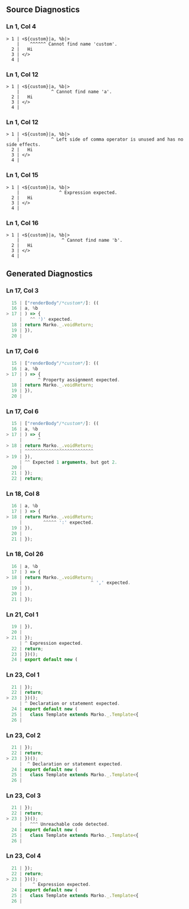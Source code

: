 ## Source Diagnostics
### Ln 1, Col 4
```marko
> 1 | <${custom}|a, %b|>
    |    ^^^^^^ Cannot find name 'custom'.
  2 |   Hi
  3 | </>
  4 |
```

### Ln 1, Col 12
```marko
> 1 | <${custom}|a, %b|>
    |            ^ Cannot find name 'a'.
  2 |   Hi
  3 | </>
  4 |
```

### Ln 1, Col 12
```marko
> 1 | <${custom}|a, %b|>
    |            ^ Left side of comma operator is unused and has no side effects.
  2 |   Hi
  3 | </>
  4 |
```

### Ln 1, Col 15
```marko
> 1 | <${custom}|a, %b|>
    |               ^ Expression expected.
  2 |   Hi
  3 | </>
  4 |
```

### Ln 1, Col 16
```marko
> 1 | <${custom}|a, %b|>
    |                ^ Cannot find name 'b'.
  2 |   Hi
  3 | </>
  4 |
```

## Generated Diagnostics
### Ln 17, Col 3
```ts
  15 | ["renderBody"/*custom*/]: ((
  16 | a, %b
> 17 | ) => {
     |   ^^ ')' expected.
  18 | return Marko._.voidReturn;
  19 | }),
  20 |
```

### Ln 17, Col 6
```ts
  15 | ["renderBody"/*custom*/]: ((
  16 | a, %b
> 17 | ) => {
     |      ^ Property assignment expected.
  18 | return Marko._.voidReturn;
  19 | }),
  20 |
```

### Ln 17, Col 6
```ts
  15 | ["renderBody"/*custom*/]: ((
  16 | a, %b
> 17 | ) => {
     |      ^
> 18 | return Marko._.voidReturn;
     | ^^^^^^^^^^^^^^^^^^^^^^^^^^
> 19 | }),
     | ^^ Expected 1 arguments, but got 2.
  20 |
  21 | });
  22 | return;
```

### Ln 18, Col 8
```ts
  16 | a, %b
  17 | ) => {
> 18 | return Marko._.voidReturn;
     |        ^^^^^ ':' expected.
  19 | }),
  20 |
  21 | });
```

### Ln 18, Col 26
```ts
  16 | a, %b
  17 | ) => {
> 18 | return Marko._.voidReturn;
     |                          ^ ',' expected.
  19 | }),
  20 |
  21 | });
```

### Ln 21, Col 1
```ts
  19 | }),
  20 |
> 21 | });
     | ^ Expression expected.
  22 | return;
  23 | })();
  24 | export default new (
```

### Ln 23, Col 1
```ts
  21 | });
  22 | return;
> 23 | })();
     | ^ Declaration or statement expected.
  24 | export default new (
  25 |   class Template extends Marko._.Template<{
  26 |       
```

### Ln 23, Col 2
```ts
  21 | });
  22 | return;
> 23 | })();
     |  ^ Declaration or statement expected.
  24 | export default new (
  25 |   class Template extends Marko._.Template<{
  26 |       
```

### Ln 23, Col 3
```ts
  21 | });
  22 | return;
> 23 | })();
     |   ^^^ Unreachable code detected.
  24 | export default new (
  25 |   class Template extends Marko._.Template<{
  26 |       
```

### Ln 23, Col 4
```ts
  21 | });
  22 | return;
> 23 | })();
     |    ^ Expression expected.
  24 | export default new (
  25 |   class Template extends Marko._.Template<{
  26 |       
```


